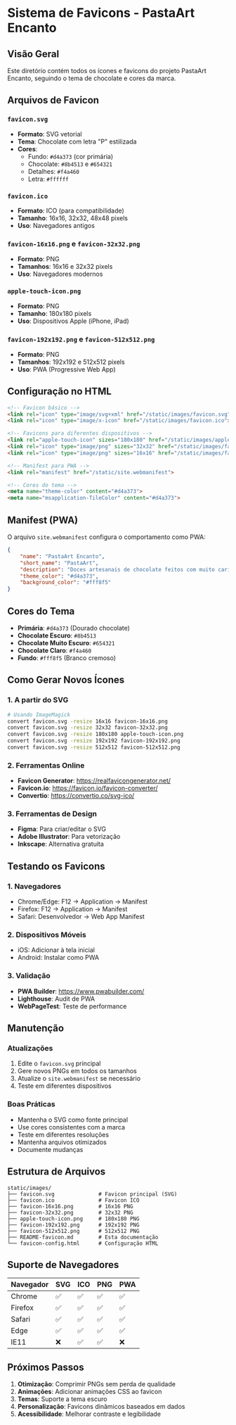 # Sistema de Favicons - PastaArt Encanto

## Visão Geral

Este diretório contém todos os ícones e favicons do projeto PastaArt Encanto, seguindo o tema de chocolate e cores da marca.

## Arquivos de Favicon

### `favicon.svg`
- **Formato**: SVG vetorial
- **Tema**: Chocolate com letra "P" estilizada
- **Cores**: 
  - Fundo: `#d4a373` (cor primária)
  - Chocolate: `#8b4513` e `#654321`
  - Detalhes: `#f4a460`
  - Letra: `#ffffff`

### `favicon.ico`
- **Formato**: ICO (para compatibilidade)
- **Tamanho**: 16x16, 32x32, 48x48 pixels
- **Uso**: Navegadores antigos

### `favicon-16x16.png` e `favicon-32x32.png`
- **Formato**: PNG
- **Tamanhos**: 16x16 e 32x32 pixels
- **Uso**: Navegadores modernos

### `apple-touch-icon.png`
- **Formato**: PNG
- **Tamanho**: 180x180 pixels
- **Uso**: Dispositivos Apple (iPhone, iPad)

### `favicon-192x192.png` e `favicon-512x512.png`
- **Formato**: PNG
- **Tamanhos**: 192x192 e 512x512 pixels
- **Uso**: PWA (Progressive Web App)

## Configuração no HTML

```html
<!-- Favicon básico -->
<link rel="icon" type="image/svg+xml" href="/static/images/favicon.svg">
<link rel="icon" type="image/x-icon" href="/static/images/favicon.ico">

<!-- Favicons para diferentes dispositivos -->
<link rel="apple-touch-icon" sizes="180x180" href="/static/images/apple-touch-icon.png">
<link rel="icon" type="image/png" sizes="32x32" href="/static/images/favicon-32x32.png">
<link rel="icon" type="image/png" sizes="16x16" href="/static/images/favicon-16x16.png">

<!-- Manifest para PWA -->
<link rel="manifest" href="/static/site.webmanifest">

<!-- Cores do tema -->
<meta name="theme-color" content="#d4a373">
<meta name="msapplication-TileColor" content="#d4a373">
```

## Manifest (PWA)

O arquivo `site.webmanifest` configura o comportamento como PWA:

```json
{
    "name": "PastaArt Encanto",
    "short_name": "PastaArt",
    "description": "Doces artesanais de chocolate feitos com muito carinho",
    "theme_color": "#d4a373",
    "background_color": "#fff8f5"
}
```

## Cores do Tema

- **Primária**: `#d4a373` (Dourado chocolate)
- **Chocolate Escuro**: `#8b4513`
- **Chocolate Muito Escuro**: `#654321`
- **Chocolate Claro**: `#f4a460`
- **Fundo**: `#fff8f5` (Branco cremoso)

## Como Gerar Novos Ícones

### 1. A partir do SVG
```bash
# Usando ImageMagick
convert favicon.svg -resize 16x16 favicon-16x16.png
convert favicon.svg -resize 32x32 favicon-32x32.png
convert favicon.svg -resize 180x180 apple-touch-icon.png
convert favicon.svg -resize 192x192 favicon-192x192.png
convert favicon.svg -resize 512x512 favicon-512x512.png
```

### 2. Ferramentas Online
- **Favicon Generator**: https://realfavicongenerator.net/
- **Favicon.io**: https://favicon.io/favicon-converter/
- **Convertio**: https://convertio.co/svg-ico/

### 3. Ferramentas de Design
- **Figma**: Para criar/editar o SVG
- **Adobe Illustrator**: Para vetorização
- **Inkscape**: Alternativa gratuita

## Testando os Favicons

### 1. Navegadores
- Chrome/Edge: F12 → Application → Manifest
- Firefox: F12 → Application → Manifest
- Safari: Desenvolvedor → Web App Manifest

### 2. Dispositivos Móveis
- iOS: Adicionar à tela inicial
- Android: Instalar como PWA

### 3. Validação
- **PWA Builder**: https://www.pwabuilder.com/
- **Lighthouse**: Audit de PWA
- **WebPageTest**: Teste de performance

## Manutenção

### Atualizações
1. Edite o `favicon.svg` principal
2. Gere novos PNGs em todos os tamanhos
3. Atualize o `site.webmanifest` se necessário
4. Teste em diferentes dispositivos

### Boas Práticas
- Mantenha o SVG como fonte principal
- Use cores consistentes com a marca
- Teste em diferentes resoluções
- Mantenha arquivos otimizados
- Documente mudanças

## Estrutura de Arquivos

```
static/images/
├── favicon.svg              # Favicon principal (SVG)
├── favicon.ico              # Favicon ICO
├── favicon-16x16.png        # 16x16 PNG
├── favicon-32x32.png        # 32x32 PNG
├── apple-touch-icon.png     # 180x180 PNG
├── favicon-192x192.png      # 192x192 PNG
├── favicon-512x512.png      # 512x512 PNG
├── README-favicon.md        # Esta documentação
└── favicon-config.html      # Configuração HTML
```

## Suporte de Navegadores

| Navegador | SVG | ICO | PNG | PWA |
|-----------|-----|-----|-----|-----|
| Chrome    | ✅  | ✅  | ✅  | ✅  |
| Firefox   | ✅  | ✅  | ✅  | ✅  |
| Safari    | ✅  | ✅  | ✅  | ✅  |
| Edge      | ✅  | ✅  | ✅  | ✅  |
| IE11      | ❌  | ✅  | ✅  | ❌  |

## Próximos Passos

1. **Otimização**: Comprimir PNGs sem perda de qualidade
2. **Animações**: Adicionar animações CSS ao favicon
3. **Temas**: Suporte a tema escuro
4. **Personalização**: Favicons dinâmicos baseados em dados
5. **Acessibilidade**: Melhorar contraste e legibilidade
